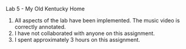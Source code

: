 Lab 5 - My Old Kentucky Home

1. All aspects of the lab have been implemented. The music video is correctly annotated.
2. I have not collaborated with anyone on this assignment.
3. I spent approximately 3 hours on this assignment.